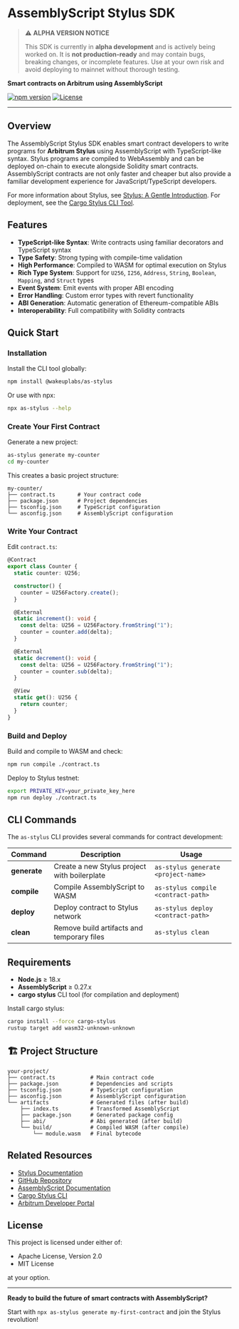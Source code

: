 # AssemblyScript Stylus SDK

> ⚠️ **ALPHA VERSION NOTICE**
>
> This SDK is currently in **alpha development** and is actively being worked on. 
> It is **not production-ready** and may contain bugs, breaking changes, or incomplete features. 
> Use at your own risk and avoid deploying to mainnet without thorough testing.

**Smart contracts on Arbitrum using AssemblyScript**

[![npm version](https://badge.fury.io/js/as-stylus.svg)](https://badge.fury.io/js/as-stylus)
[![License](https://img.shields.io/badge/license-MIT%20OR%20Apache--2.0-blue.svg)](https://github.com/wakeuplabs-io/assembly-script-stylus-sdk)

---

## Overview

The AssemblyScript Stylus SDK enables smart contract developers to write programs for **Arbitrum Stylus** using AssemblyScript with TypeScript-like syntax. Stylus programs are compiled to WebAssembly and can be deployed on-chain to execute alongside Solidity smart contracts. AssemblyScript contracts are not only faster and cheaper but also provide a familiar development experience for JavaScript/TypeScript developers.

For more information about Stylus, see [Stylus: A Gentle Introduction](https://docs.arbitrum.io/stylus/stylus-gentle-introduction). For deployment, see the [Cargo Stylus CLI Tool](https://docs.arbitrum.io/stylus/reference/cargo-stylus).

## Features

- **TypeScript-like Syntax**: Write contracts using familiar decorators and TypeScript syntax
- **Type Safety**: Strong typing with compile-time validation  
- **High Performance**: Compiled to WASM for optimal execution on Stylus
- **Rich Type System**: Support for `U256`, `I256`, `Address`, `String`, `Boolean`, `Mapping`, and `Struct` types
- **Event System**: Emit events with proper ABI encoding
- **Error Handling**: Custom error types with revert functionality
- **ABI Generation**: Automatic generation of Ethereum-compatible ABIs
- **Interoperability**: Full compatibility with Solidity contracts

## Quick Start

### Installation

Install the CLI tool globally:

```bash
npm install @wakeuplabs/as-stylus
```

Or use with npx:

```bash
npx as-stylus --help
```

### Create Your First Contract

Generate a new project:

```bash
as-stylus generate my-counter
cd my-counter
```

This creates a basic project structure:
```
my-counter/
├── contract.ts       # Your contract code
├── package.json      # Project dependencies  
├── tsconfig.json     # TypeScript configuration
└── asconfig.json     # AssemblyScript configuration
```

### Write Your Contract

Edit `contract.ts`:

```typescript
@Contract
export class Counter {
  static counter: U256;

  constructor() {
    counter = U256Factory.create();
  }

  @External
  static increment(): void {
    const delta: U256 = U256Factory.fromString("1");
    counter = counter.add(delta);
  }

  @External
  static decrement(): void {
    const delta: U256 = U256Factory.fromString("1");
    counter = counter.sub(delta);
  }

  @View
  static get(): U256 {
    return counter;
  }
}
```

### Build and Deploy

Build and compile to WASM and check:
```bash
npm run compile ./contract.ts
```

Deploy to Stylus testnet:
```bash
export PRIVATE_KEY=your_private_key_here
npm run deploy ./contract.ts
```

## CLI Commands

The `as-stylus` CLI provides several commands for contract development:

| Command | Description | Usage |
|---------|-------------|--------|
| **generate** | Create a new Stylus project with boilerplate | `as-stylus generate <project-name>` |
| **compile** | Compile AssemblyScript to WASM | `as-stylus compile <contract-path>` |
| **deploy** | Deploy contract to Stylus network | `as-stylus deploy <contract-path>` |
| **clean** | Remove build artifacts and temporary files | `as-stylus clean` |

## Requirements

- **Node.js** ≥ 18.x
- **AssemblyScript** ≥ 0.27.x  
- **cargo stylus** CLI tool (for compilation and deployment)

Install cargo stylus:
```bash
cargo install --force cargo-stylus
rustup target add wasm32-unknown-unknown
```
## 🏗️ Project Structure

```
your-project/
├── contract.ts           # Main contract code
├── package.json          # Dependencies and scripts
├── tsconfig.json         # TypeScript configuration
├── asconfig.json         # AssemblyScript configuration
└── artifacts             # Generated files (after build)
    ├── index.ts          # Transformed AssemblyScript
    ├── package.json      # Generated package config
    ├── abi/              # Abi generated (after build)
    └── build/            # Compiled WASM (after compile)
        └── module.wasm   # Final bytecode
```

## Related Resources

- [Stylus Documentation](https://docs.arbitrum.io/stylus)
- [GitHub Repository](https://github.com/wakeuplabs-io/assembly-script-stylus-sdk)
- [AssemblyScript Documentation](https://www.assemblyscript.org/)
- [Cargo Stylus CLI](https://docs.arbitrum.io/stylus/tools/stylus-cli)
- [Arbitrum Developer Portal](https://docs.arbitrum.io/)

## License  

This project is licensed under either of:

- Apache License, Version 2.0
- MIT License

at your option.

---

**Ready to build the future of smart contracts with AssemblyScript?**

Start with `npx as-stylus generate my-first-contract` and join the Stylus revolution!
